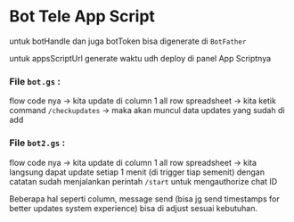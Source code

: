 # Bot Tele App Script

untuk botHandle dan juga botToken bisa digenerate di <code>BotFather</code>

untuk appsScriptUrl generate waktu udh deploy di panel App Scriptnya

### File <code>bot.gs</code> :

flow code nya -> kita update di column 1 all row spreadsheet -> kita ketik command <code>/checkupdates</code> -> maka akan muncul data updates yang sudah di add

### File <code>bot2.gs</code> :

flow code nya -> kita update di column 1 all row spreadsheet -> kita langsung dapat update setiap 1 menit (di trigger tiap semenit) dengan catatan sudah menjalankan perintah <code>/start</code> untuk mengauthorize chat ID

Beberapa hal seperti column, message send (bisa jg send timestamps for better updates system experience) bisa di adjust sesuai kebutuhan.
